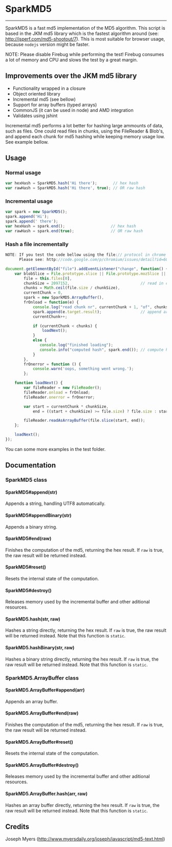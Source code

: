 # SparkMD5
--------------

SparkMD5 is a fast md5 implementation of the MD5 algorithm.
This script is based in the JKM md5 library which is the
fastest algorithm around (see: http://jsperf.com/md5-shootout/7).
This is most suitable for browser usage, because `nodejs` version might be faster.

NOTE: Please disable Firebug while performing the test!
      Firebug consumes a lot of memory and CPU and slows the test by a great margin.

## Improvements over the JKM md5 library

 * Functionality wrapped in a closure
 * Object oriented library
 * Incremental md5 (see bellow)
 * Support for array buffers (typed arrays)
 * CommonJS (it can be used in node) and AMD integration
 * Validates using jshint


Incremental md5 performs a lot better for hashing large ammounts of data, such as
files. One could read files in chunks, using the FileReader & Blob's, and append
each chunk for md5 hashing while keeping memory usage low. See example bellow.

## Usage

### Normal usage

```js
var hexHash = SparkMD5.hash('Hi there');       // hex hash
var rawHash = SparkMD5.hash('Hi there', true); // OR raw hash
```

### Incremental usage

```js
var spark = new SparkMD5();
spark.append('Hi');
spark.append(' there');
var hexHash = spark.end();                    // hex hash
var rawHash = spark.end(true);                // OR raw hash
```

### Hash a file incrementally

```js
NOTE: If you test the code bellow using the file:// protocol in chrome you must start the browser with -allow-file-access-from-files argument.
      Please see: http://code.google.com/p/chromium/issues/detail?id=60889

document.getElementById("file").addEventListener("change", function() {
    var blobSlice = File.prototype.slice || File.prototype.mozSlice || File.prototype.webkitSlice,
        file = this.files[0],
        chunkSize = 2097152,                               // read in chunks of 2MB
        chunks = Math.ceil(file.size / chunkSize),
        currentChunk = 0,
        spark = new SparkMD5.ArrayBuffer(),
        frOnload = function(e) {
            console.log("read chunk nr", currentChunk + 1, "of", chunks);
            spark.append(e.target.result);                 // append array buffer
            currentChunk++;

            if (currentChunk < chunks) {
                loadNext();
            }
            else {
               console.log("finished loading");
               console.info("computed hash", spark.end()); // compute hash
            }
        },
        frOnerror = function () {
            console.warn('oops, something went wrong.');
        };

    function loadNext() {
        var fileReader = new FileReader();
        fileReader.onload = frOnload;
        fileReader.onerror = frOnerror;

        var start = currentChunk * chunkSize,
            end = ((start + chunkSize) >= file.size) ? file.size : start + chunkSize;

        fileReader.readAsArrayBuffer(file.slice(start, end));
    };

    loadNext();
});
```

You can some more examples in the test folder.

## Documentation


### SparkMD5 class

#### SparkMD5#append(str)

Appends a string, handling UTF8 automatically.

#### SparkMD5#appendBinary(str)

Appends a binary string.

#### SparkMD5#end(raw)

Finishes the computation of the md5, returning the hex result.
If `raw` is true, the raw result will be returned instead.

#### SparkMD5#reset()

Resets the internal state of the computation.

#### SparkMD5#destroy()

Releases memory used by the incremental buffer and other aditional resources.

#### SparkMD5.hash(str, raw)

Hashes a string directly, returning the hex result.
If `raw` is true, the raw result will be returned instead.
Note that this function is `static`.

#### SparkMD5.hashBinary(str, raw)

Hashes a binary string directly, returning the hex result.
If `raw` is true, the raw result will be returned instead.
Note that this function is `static`.


### SparkMD5.ArrayBuffer class

#### SparkMD5.ArrayBuffer#append(arr)

Appends an array buffer.

#### SparkMD5.ArrayBuffer#end(raw)

Finishes the computation of the md5, returning the hex result.
If `raw` is true, the raw result will be returned instead.

#### SparkMD5.ArrayBuffer#reset()

Resets the internal state of the computation.

#### SparkMD5.ArrayBuffer#destroy()

Releases memory used by the incremental buffer and other aditional resources.

#### SparkMD5.ArrayBuffer.hash(arr, raw)

Hashes an array buffer directly, returning the hex result.
If `raw` is true, the raw result will be returned instead.
Note that this function is `static`.

## Credits

Joseph Myers (http://www.myersdaily.org/joseph/javascript/md5-text.html)
